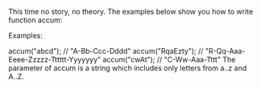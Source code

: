 
This time no story, no theory. The examples below show you how to write function accum:

Examples:

accum("abcd");    // "A-Bb-Ccc-Dddd"
accum("RqaEzty"); // "R-Qq-Aaa-Eeee-Zzzzz-Tttttt-Yyyyyyy"
accum("cwAt");    // "C-Ww-Aaa-Tttt"
The parameter of accum is a string which includes only letters from a..z and A..Z.
